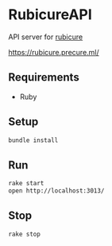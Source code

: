 # RubicureAPI
API server for [rubicure](https://github.com/sue445/rubicure)

https://rubicure.precure.ml/

## Requirements
* Ruby

## Setup
```sh
bundle install
```

## Run
```sh
rake start
open http://localhost:3013/
```

## Stop
```sh
rake stop
```

